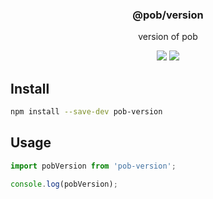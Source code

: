 <h3 align="center">
  @pob/version
</h3>

<p align="center">
  version of pob
</p>

<p align="center">
  <a href="https://npmjs.org/package/@pob/version"><img src="https://img.shields.io/npm/v/@pob/version.svg?style=flat-square"></a>
  <a href="https://david-dm.org/christophehurpeau/pob?path=packages/pob-version"><img src="https://david-dm.org/christophehurpeau/pob.svg?path=packages/pob-version?style=flat-square"></a>
</p>

## Install

```bash
npm install --save-dev pob-version
```

## Usage

```js
import pobVersion from 'pob-version';

console.log(pobVersion);
```

